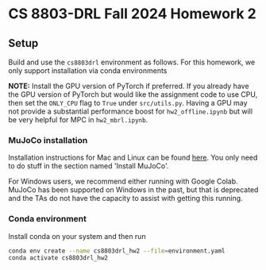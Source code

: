 # CS 8803-DRL Fall 2024 Homework 2

## Setup
Build and use the `cs8803drl` environment as follows. For this homework, we only support installation via conda environments

**NOTE:** Install the GPU version of PyTorch if preferred. If you already have the GPU version of PyTorch but would like the assignment code to use CPU, then set the `ONLY_CPU` flag to `True` under `src/utils.py`. Having a GPU may not provide a substantial performance boost for `hw2_offline.ipynb` but will be very helpful for MPC in `hw2_mbrl.ipynb`.


### MuJoCo installation
Installation instructions for Mac and Linux can be found [here](https://github.com/openai/mujoco-py?tab=readme-ov-file#install-mujoco). You only need to do stuff in the section named 'Install MuJoCo'. 

For Windows users, we recommend either running with Google Colab. MuJoCo has been supported on Windows in the past, but that is deprecated and the TAs do not have the capacity to assist with getting this running.

### Conda environment
Install conda on your system and then run
```bash
conda env create --name cs8803drl_hw2 --file=environment.yaml
conda activate cs8803drl_hw2
```
